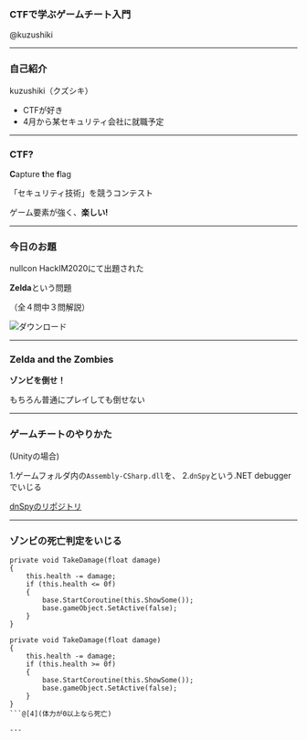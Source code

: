 ### CTFで学ぶゲームチート入門
@kuzushiki

---

### 自己紹介
kuzushiki（クズシキ）

- CTFが好き
- 4月から某セキュリティ会社に就職予定

---

### CTF?
**C**apture **t**he **f**lag

「セキュリティ技術」を競うコンテスト

ゲーム要素が強く、**楽しい!**

---

### 今日のお題
nullcon HackIM2020にて出題された

**Zelda**という問題

（全４問中３問解説）

![ダウンロード](https://user-images.githubusercontent.com/50363796/76391493-f8ef9200-63b2-11ea-8910-84e0d33523c4.jpg)

---

### Zelda and the Zombies
**ゾンビを倒せ！**

もちろん普通にプレイしても倒せない

---

### ゲームチートのやりかた
(Unityの場合)

1.ゲームフォルダ内の`Assembly-CSharp.dll`を、
2.`dnSpy`という.NET debuggerでいじる

[dnSpyのリポジトリ](https://github.com/0xd4d/dnSpy)

---

### ゾンビの死亡判定をいじる
```
private void TakeDamage(float damage)
{
	this.health -= damage;
	if (this.health <= 0f)
	{
		base.StartCoroutine(this.ShowSome());
		base.gameObject.SetActive(false);
	}
}
```
```
private void TakeDamage(float damage)
{
	this.health -= damage;
	if (this.health >= 0f)
	{
		base.StartCoroutine(this.ShowSome());
		base.gameObject.SetActive(false);
	}
}
```@[4](体力が0以上なら死亡)

---
